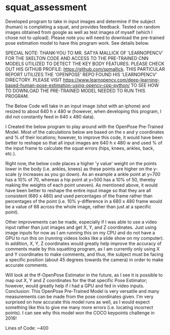 # squat_assessment
Developed program to take in input images and determine if the subject (human) is completing a squat, and provides feedback.  Tested on random images obtained from google as well as test images of myself (which I chose not to upload).  Please note you will need to download the pre-trained pose estimation model to have this program work.  See details below.

SPECIAL NOTE:  THANK-YOU TO MR. SATYA MALLICK OF 'LEARNOPENCV' FOR THE SKELTON CODE AND ACCESS TO THE
PRE-TRAINED CNN MODELS UTILIZED TO DETECT THE KEY BODY FEATURES.  PLEASE CHECK OUT HIS GITHUB PROFILE:
https://github.com/spmallick.  THIS PARTICULAR REPORT UTILIZES THE 'OPENPOSE' REPO FOUND HIS 'LEARNOPENCV'
DIRECTORY.  PLEASE VISIT https://www.learnopencv.com/deep-learning-based-human-pose-estimation-using-opencv-cpp-python/
TO SEE HOW TO DOWNLOAD THE PRE-TRAINED MODEL NEEDED TO RUN THIS PROGRAM.

The Below Code will take in an input image (shot with an iphone) and resized to about 640 h x 480 w
(however, when developing this program, I did not constantly feed in 640 x 480 data).

I Created the below program to play around with the OpenPose Pre-Trained Model.  Most of the calculations below
are based on the x and y coordinates and % of their locations; however, to improve this code, it would have
been better to reshape so that all input images are 640 h x 480 w and used % of the input frame to calculate the
squat errors (hips, knees, ankles, back, etc.).

Right now, the below code places a higher 'y value' weight on the points lower in the body (i.e. ankles, knees)
as these points are higher on the y-scale (y increases as you go down).  As an example a ankle point at y=700
has a 10% of 70, whereas a hip point at y=500 has a 10% of 50, thereby making the weights of each point uneven).
As mentioned above, it would have been better to reshape the entire input image so that they are all consistent
(680 x 480) and used percentages of the frame rather than percentages of the point (i.e. 10% y-difference in a
680 x 480 frame would be a value of 68 across the whole image, rather than just at a specific point).

Other improvements can be made, especially if I was able to use a video input rather than just images and get
X, Y, and Z coordinates.  Just using image inputs for now as I am running this on my CPU and do not have a
GPU to run this on (running videos looks like a slide show on my computer).  In addition, X, Y, Z coordinates
would greatly help improve the accuracy of comments made by this squatting program, as I am currently only
using X and Y coordinates to make comments, and thus, the subject must be facing a specific position
(about 45 degrees towards the camera) in order to make accurate comments.

Will look at the tf-OpenPose Estimator in the future, as I see it is possible to map out X, Y and Z coordinates
for the that specific Pose Estimator; however, would greatly help if i had a GPU and fed in video inputs.
Conclusion:  This OpenPose Pre-Trained Model is very versatile and many measurements can be made from the
pose coordinates given.  I'm very surprised on how accurate this model runs as well, as I would expect something
like this to give me many more errors (i.e. locating incorrect points).   I can see why this model  won the
COCO keypoints challenge in 2016!

Lines of Code: ~400
